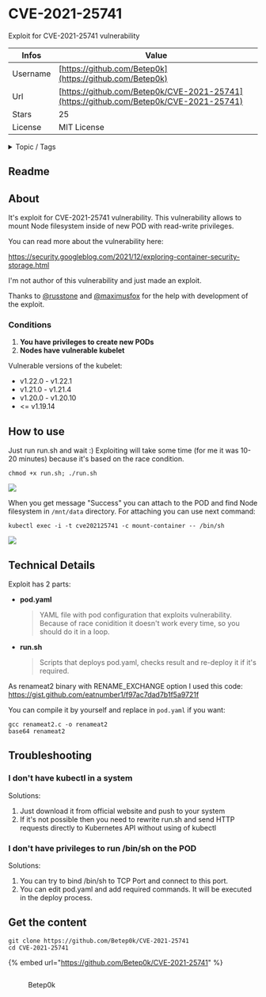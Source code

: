 # CVE-2021-25741

Exploit for CVE-2021-25741 vulnerability

| Infos    | Value                                                              |
| -------- | -------------------------------------------------------------------|
| Username | [https://github.com/Betep0k](https://github.com/Betep0k) |
| Url      | [https://github.com/Betep0k/CVE-2021-25741](https://github.com/Betep0k/CVE-2021-25741)                                               |
| Stars    | 25                                                          |
| License  | MIT License                                                        |

<details>

<summary>Topic / Tags</summary>



</details>

## Readme

## About

It's exploit for CVE-2021-25741 vulnerability.
This vulnerability allows to mount Node filesystem inside of new POD with read-write privileges. 

You can read more about the vulnerability here: 

https://security.googleblog.com/2021/12/exploring-container-security-storage.html

I'm not author of this vulnerability and just made an exploit. 

Thanks to [@russtone](https://github.com/russtone) and [@maximusfox](https://github.com/maximusfox) for the help with development of the exploit. 

### Conditions

1. **You have privileges to create new PODs**
2. **Nodes have vulnerable kubelet**

Vulnerable versions of the kubelet: 
- v1.22.0 - v1.22.1
- v1.21.0 - v1.21.4
- v1.20.0 - v1.20.10
- <= v1.19.14

## How to use 

Just run run.sh and wait :) Exploiting will take some time (for me it was 10-20 minutes) because it's based on the race condition. 

```
chmod +x run.sh; ./run.sh
```

![](./.github/assets/screenshot-1.png)

When you get message "Success" you can attach to the POD and find Node filesystem in `/mnt/data` directory.
For attaching you can use next command:

```
kubectl exec -i -t cve202125741 -c mount-container -- /bin/sh
```

![](./.github/assets/screenshot-2.png)

## Technical Details

Exploit has 2 parts:

 - **pod.yaml**
	> YAML file with pod configuration that exploits vulnerability. Because of race conidition it doesn't work every time, so you should do it in a loop.
 - **run.sh**
 	> Scripts that deploys pod.yaml, checks result and re-deploy it if it's required. 

As renameat2 binary with RENAME_EXCHANGE option I used this code: https://gist.github.com/eatnumber1/f97ac7dad7b1f5a9721f

You can compile it by yourself and replace in `pod.yaml` if you want:

```
gcc renameat2.c -o renameat2
base64 renameat2
```

## Troubleshooting 

### I don't have kubectl in a system

Solutions:
 1. Just download it from official website and push to your system
 2. If it's not possible then you need to rewrite run.sh and send HTTP requests directly to Kubernetes API without using of kubectl

 ### I don't have privileges to run /bin/sh on the POD

 Solutions:
 1. You can try to bind /bin/sh to TCP Port and connect to this port. 
 2. You can edit pod.yaml and add required commands. It will be executed in the deploy process.



## Get the content

```
git clone https://github.com/Betep0k/CVE-2021-25741
cd CVE-2021-25741
```

{% embed url="https://github.com/Betep0k/CVE-2021-25741" %}

<figure><img src="https://avatars.githubusercontent.com/u/25924958?v=4" alt=""><figcaption><p>Betep0k</p></figcaption></figure>
